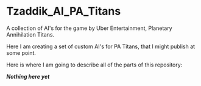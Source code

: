 # Tzaddik_AI_PA_Titans
A collection of AI's for the game by Uber Entertainment, Planetary Annihilation Titans.

Here I am creating a set of custom AI's for PA Titans, that I might publish at some point.

Here is where I am going to describe all of the parts of this repository:

***Nothing here yet***

